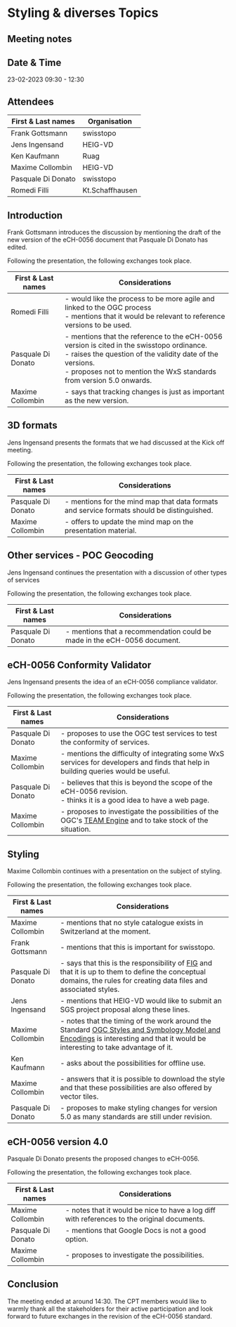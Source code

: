 # Styling & diverses Topics 
## Meeting notes

## Date & Time

23-02-2023 09:30 - 12:30

## Attendees

| First & Last names  | Organisation                         |
|---------------------|--------------------------------------|
| Frank	Gottsmann	  | swisstopo                            |
| Jens Ingensand	  | HEIG-VD                              |
| Ken Kaufmann        |	Ruag                                 |
| Maxime Collombin    | HEIG-VD                              |
| Pasquale Di Donato  |	swisstopo                            |
| Romedi Filli        | Kt.Schaffhausen                      |

## Introduction

Frank Gottsmann introduces the discussion by mentioning the draft of the new version of the eCH-0056 document that Pasquale Di Donato has edited.

Following the presentation, the following exchanges took place.

| First & Last names  | Considerations                         |
|---------------------|----------------------------------------|
| Romedi Filli        | - would like the process to be more agile and linked to the OGC process <br> - mentions that it would be relevant to reference versions to be used.|
| Pasquale Di Donato  | - mentions that the reference to the eCH-0056 version is cited in the swisstopo ordinance. <br> - raises the question of the validity date of the versions. <br> - proposes not to mention the WxS standards from version 5.0 onwards.|
| Maxime Collombin    | - says that tracking changes is just as important as the new version. |

## 3D formats

Jens Ingensand presents the formats that we had discussed at the Kick off meeting.

Following the presentation, the following exchanges took place.

| First & Last names  | Considerations                         |
|---------------------|----------------------------------------|
| Pasquale Di Donato  | - mentions for the mind map that data formats and service formats should be distinguished. | 
| Maxime Collombin    | - offers to update the mind map on the presentation material. |


## Other services - POC Geocoding

Jens Ingensand continues the presentation with a discussion of other types of services

Following the presentation, the following exchanges took place.

| First & Last names  | Considerations                         |
|---------------------|----------------------------------------|
| Pasquale Di Donato  | - mentions that a recommendation could be made in the eCH-0056 document. | 


## eCH-0056 Conformity Validator

Jens Ingensand presents the idea of an eCH-0056 compliance validator.

Following the presentation, the following exchanges took place.

| First & Last names  | Considerations                         |
|---------------------|----------------------------------------|
| Pasquale Di Donato  | - proposes to use the OGC test services to test the conformity of services. |  
| Maxime Collombin    | - mentions the difficulty of integrating some WxS services for developers and finds that help in building queries would be useful. |
| Pasquale Di Donato  | - believes that this is beyond the scope of the eCH-0056 revision. <br> - thinks it is a good idea to have a web page. |
| Maxime Collombin    | - proposes to investigate the possibilities of the OGC's [TEAM Engine](https://github.com/opengeospatial/teamengine) and to take stock of the situation. |


## Styling

Maxime Collombin continues with a presentation on the subject of styling.

Following the presentation, the following exchanges took place.

| First & Last names  | Considerations                         |
|---------------------|----------------------------------------|
| Maxime Collombin    | - mentions that no style catalogue exists in Switzerland at the moment. |
| Frank Gottsmann     | - mentions that this is important for swisstopo. |
| Pasquale Di Donato  | - says that this is the responsibility of [FIG](https://www.geo.admin.ch/fr/geoinformation-suisse/geodonnees-de-base/echeancier-modeles-geodonnees-minimaux.html) and that it is up to them to define the conceptual domains, the rules for creating data files and associated styles. |
| Jens Ingensand      | - mentions that HEIG-VD would like to submit an SGS project proposal along these lines. |
| Maxime Collombin    | - notes that the timing of the work around the Standard [OGC Styles and Symbology Model and Encodings](https://opengeospatial.github.io/ogcna-auto-review/18-067r4.html) is interesting and that it would be interesting to take advantage of it. |
| Ken Kaufmann        | - asks about the possibilities for offline use. |
| Maxime Collombin    | - answers that it is possible to download the style and that these possibilities are also offered by vector tiles. |
| Pasquale Di Donato  | - proposes to make styling changes for version 5.0 as many standards are still under revision. |
 
## eCH-0056 version 4.0

Pasquale Di Donato presents the proposed changes to eCH-0056.

Following the presentation, the following exchanges took place.

| First & Last names  | Considerations                         |
|---------------------|----------------------------------------|
| Maxime Collombin    | - notes that it would be nice to have a log diff with references to the original documents.|
| Pasquale Di Donato  | - mentions that Google Docs is not a good option.|
| Maxime Collombin    | - proposes to investigate the possibilities.|

## Conclusion

The meeting ended at around 14:30.
The CPT members would like to warmly thank all the stakeholders for their active participation and look forward to future exchanges in the revision of the eCH-0056 standard.